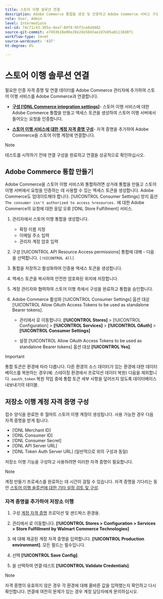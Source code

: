```yaml
---
title: 스토어 이행 솔루션 연결
description: Adobe Commerce 통합을 생성 및 인증하고 Adobe Commerce 서비스 구성에 스토어 이행 계정 자격 증명을 추가하여 Adobe Commerce과 스토어 이행 솔루션 간 연결을 설정합니다.
role: User, Admin
level: Intermediate
exl-id: 74c71c43-305a-4ea7-84f8-95f3ce0a9482
source-git-commit: e7493618e00e28e2de5043ae2d7e05a81110d8f1
workflow-type: tm+mt
source-wordcount: '437'
ht-degree: 0%

---
```


# 스토어 이행 솔루션 연결

필요한 인증 자격 증명 및 연결 데이터를 Adobe Commerce 관리자에 추가하여 스토어 이행 서비스를 Adobe Commerce과 연결합니다.

- **[구성 [!DNL Commerce integration settings]](#create-an-adobe-commerce-integration)**- 스토어 이행 서비스에 대한 Adobe Commerce 통합을 만들고 액세스 토큰을 생성하여 스토어 이행 서버에서 들어오는 요청을 인증합니다.

- **[스토어 이행 서비스에 대한 계정 자격 증명 구성](#configure-store-fulfillment-account-credentials)**- 자격 증명을 추가하여 Adobe Commerce을 스토어 이행 계정에 연결합니다.

>[!NOTE]
>
>테스트를 시작하기 전에 연결 구성을 완료하고 연결을 성공적으로 확인하십시오.

## Adobe Commerce 통합 만들기

Adobe Commerce을 스토어 이행 서비스와 통합하려면 상거래 통합을 만들고 스토어 이행 서버에서 요청을 인증하는 데 사용할 수 있는 액세스 토큰을 생성합니다. Adobe Commerce도 업데이트해야 합니다. [!UICONTROL Consumer Settings] 방지 옵션 `The consumer isn't authorized to access %resources.` 에 대한 Adobe Commerce의 요청에 대한 응답 오류 [!DNL Store Fulfillment] 서비스.

1. 관리자에서 스토어 이행 통합을 생성합니다.

   - 확장 이름 지정
   - 이메일 주소 입력
   - 관리자 계정 암호 입력

1. 구성 [!UICONTROL API Resource Access permissions] 통합에 대해 - 다음을 선택합니다. `[!UICONTROL All]`

1. 통합을 저장하고 활성화하여 인증용 액세스 토큰을 생성합니다.

1. 액세스 토큰을 복사하여 안전한 암호화된 위치에 저장합니다.

1. 계정 관리자와 협력하여 스토어 이행 측에서 구성을 완료하고 통합을 승인합니다.

1. Adobe Commerce 활성화 [!UICONTROL Consumer Settings] 옵션 대상 [!UICONTROL Allow OAuth Access Tokens to be used as standalone Bearer tokens].

   - 관리에서 로 이동합니다. **[!UICONTROL Stores]** >  [!UICONTROL Configuration] > **[!UICONTROL Services]** >  **[!UICONTROL OAuth]** > **[!UICONTROL Consumer Settings]**

   - 설정 [!UICONTROL Allow OAuth Access Tokens to be used as standalone Bearer tokens] 옵션 대상 **[!UICONTROL Yes]**.

>[!IMPORTANT]
>
> 통합 토큰은 환경에 따라 다릅니다. 다른 환경의 소스 데이터가 있는 환경에 대한 데이터베이스를 복원하는 경우(예: 스테이징 환경에서 프로덕션 데이터 복원) 다음을 제외합니다. `oauth_token` 복원 작업 중에 통합 토큰 세부 사항을 덮어쓰지 않도록 데이터베이스 내보내기의 테이블.


## 저장소 이행 계정 자격 증명 구성

접수 양식을 완료한 후 월마트 스토어 이행 계정이 생성됩니다. 사용 가능한 경우 다음 자격 증명을 받게 됩니다.

- [!DNL Merchant ID]
- [!DNL Consumer ID]
- [!DNL Consumer Secret]
- [!DNL API Server URL]
- [!DNL Token Auth Server URL] (일반적으로 위의 구성과 동일)

저장소 이행 기능을 구성하고 사용하려면 이러한 자격 증명이 필요합니다.

>[!NOTE]
>
>계정 만들기 프로세스를 완료하는 데 시간이 걸릴 수 있습니다. 자격 증명을 기다리는 동안 [스토어 이행 솔루션에 대한 기타 설정 검토 및 구성](service-config-settings-overview.md).

### 자격 증명을 추가하여 저장소 이행

1. 구성 [계정 자격 증명](enable-general.md) 프로덕션 및 샌드박스 환경용.

1. 관리에서 로 이동합니다. **[!UICONTROL Stores > Configuration > Services > Store Fulfillment by Walmart Commerce Technologies]**

1. 에 대해 제공된 계정 자격 증명을 입력합니다. **[!UICONTROL Production environment]**. 모든 필드는 필수입니다.

1. 선택 **[!UICONTROL Save Config]**.

1. 을 선택하여 연결 테스트 **[!UICONTROL Validate Credentials]**.

>[!NOTE]
>
>자격 증명이 유효하지 않은 경우 각 환경에 대해 올바른 값을 입력했는지 확인하고 다시 확인합니다. 연결에 여전히 문제가 있는 경우 계정 담당자에게 문의하십시오.
